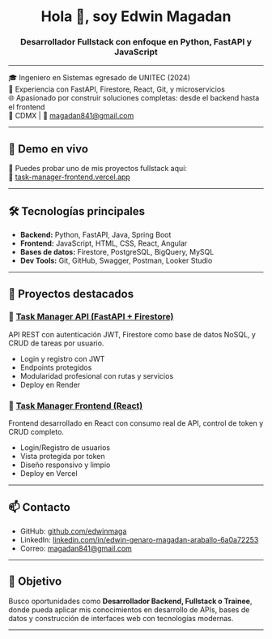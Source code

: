 <h1 align="center">Hola 👋, soy Edwin Magadan</h1>
<h3 align="center">Desarrollador Fullstack con enfoque en Python, FastAPI y JavaScript</h3>

---

🎓 Ingeniero en Sistemas egresado de UNITEC (2024)  
💼 Experiencia con FastAPI, Firestore, React, Git, y microservicios  
🌐 Apasionado por construir soluciones completas: desde el backend hasta el frontend  
📍 CDMX | 📧 magadan841@gmail.com

---

## 🚀 Demo en vivo

🎯 Puedes probar uno de mis proyectos fullstack aquí:  
🔗 [task-manager-frontend.vercel.app](https://task-manager-frontend-rose-gamma.vercel.app)

---

## 🛠️ Tecnologías principales

- **Backend:** Python, FastAPI, Java, Spring Boot
- **Frontend:** JavaScript, HTML, CSS, React, Angular
- **Bases de datos:** Firestore, PostgreSQL, BigQuery, MySQL
- **Dev Tools:** Git, GitHub, Swagger, Postman, Looker Studio

---

## 📌 Proyectos destacados

### 🔹 [Task Manager API (FastAPI + Firestore)](https://github.com/edwinmaga/task-manager-api)
API REST con autenticación JWT, Firestore como base de datos NoSQL, y CRUD de tareas por usuario.

- Login y registro con JWT
- Endpoints protegidos
- Modularidad profesional con rutas y servicios
- Deploy en Render

### 🔹 [Task Manager Frontend (React)](https://github.com/edwinmaga/task-manager-frontend)
Frontend desarrollado en React con consumo real de API, control de token y CRUD completo.

- Login/Registro de usuarios
- Vista protegida por token
- Diseño responsivo y limpio
- Deploy en Vercel

---

## 📫 Contacto

- GitHub: [github.com/edwinmaga](https://github.com/edwinmaga)
- LinkedIn: [linkedin.com/in/edwin-genaro-magadan-araballo-6a0a72253](https://www.linkedin.com/in/edwinmagadan)
- Correo: magadan841@gmail.com

---

## 🎯 Objetivo

Busco oportunidades como **Desarrollador Backend, Fullstack o Trainee**, donde pueda aplicar mis conocimientos en desarrollo de APIs, bases de datos y construcción de interfaces web con tecnologías modernas.

---
